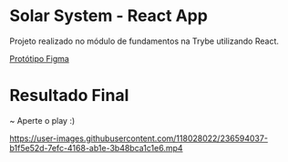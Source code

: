 # Solar System - React App

Projeto realizado no módulo de  fundamentos na Trybe utilizando React.

<a href='https://www.figma.com/file/V0ShpXzvv8OEi0DlDnXsJq/%5BProjeto%5D%5BFrontend%5D-Solar-System?type=design&node-id=2-2&t=JjwkHbNod1V8yoBe-0'>  Protótipo Figma </a>

#  Resultado Final 

~ Aperte o play :)

https://user-images.githubusercontent.com/118028022/236594037-b1f5e52d-7efc-4168-ab1e-3b48bca1c1e6.mp4



